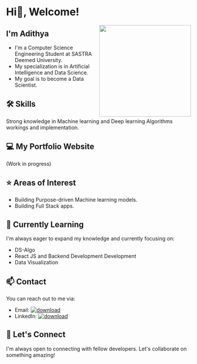 # Hi👋, Welcome! 
<img src="https://github.com/adithyak2k03/adithyak2k03/assets/110721429/c256880e-b229-4f54-a121-3a5f21bac7f4" width="250" align="right">

## I'm Adithya 
- I'm a Computer Science Engineering Student at SASTRA Deemed University.
- My specialization is in Artificial Intelligence and Data Science.
- My goal is to become a Data Scientist.
  
## 🛠️ Skills
Strong knowledge in Machine learning and Deep learning Algorithms workings and implementation.

## 💻 My Portfolio Website
(Work in progress)

## ⭐ Areas of Interest
- Building Purpose-driven Machine learning models.
- Building Full Stack apps.

## 🌱 Currently Learning
I'm always eager to expand my knowledge and currently focusing on:

- DS-Algo
- React JS and Backend Development Development
- Data Visualization

## 📫 Contact
You can reach out to me via:

- Email: [![download](https://github.com/adithyak2k03/adithyak2k03/assets/110721429/2d91830c-4a01-48eb-93c6-b5e8c13623b3)](adithyak2143@gmail.com)
- LinkedIn: [![download](https://github.com/adithyak2k03/adithyak2k03/assets/110721429/5116e440-d777-4cd6-8427-08976aabddbc)
](https://www.linkedin.com/in/adithyak03)
  
## 🤝 Let's Connect

I'm always open to connecting with fellow developers. Let's collaborate on something amazing!

